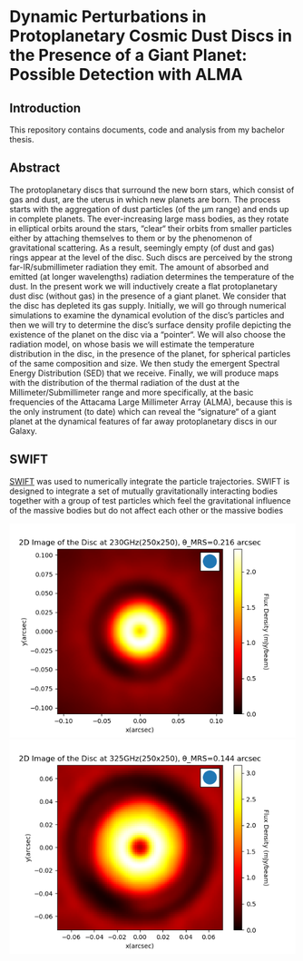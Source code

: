 # Dynamic Perturbations in Protoplanetary Cosmic Dust Discs in the Presence of a Giant Planet: Possible Detection with ALMA

## Introduction

This repository contains documents, code and analysis from my bachelor thesis.

## Abstract

The protoplanetary discs that surround the new born stars, which consist of gas and dust, are the uterus in which new planets are born. 
The process starts with the aggregation of dust particles (of the μm range) and ends up in complete planets. The ever-increasing large mass bodies, 
as they rotate in elliptical orbits around the stars, “clear“ their orbits from smaller particles either by attaching themselves to them
or by the phenomenon of gravitational scattering. As a result, seemingly empty (of dust and gas) rings appear at the level of the disc. 
Such discs are perceived by the strong far-IR/submillimeter radiation they emit. The amount of absorbed and emitted (at longer wavelengths) radiation 
determines the temperature of the dust. In the present work we will inductively create a flat protoplanetary dust disc (without gas) in the presence of a
giant planet. We consider that the disc has depleted its gas supply. Initially, we will go through numerical simulations to examine the dynamical evolution
of the disc’s particles and then we will try to determine the disc’s surface density profile depicting the existence of the planet on
the disc via a “pointer“. We will also choose the radiation model, on whose basis we will estimate the temperature distribution in the disc, in the 
presence of the planet, for spherical particles of the same composition and size. We then study the emergent Spectral Energy Distribution (SED) that we
receive. Finally, we will produce maps with the distribution of the thermal radiation of the dust at the Millimeter/Submillimeter range and more 
specifically, at the basic frequencies of the Attacama Large Millimeter Array (ALMA), because this is the only instrument (to date) which can reveal the 
“signature“  of a giant planet at the dynamical features of far away protoplanetary discs in our Galaxy.


## SWIFT

[SWIFT](https://www.boulder.swri.edu/~hal/swift.html) was used to numerically integrate the particle trajectories.
SWIFT is designed to integrate a set of mutually gravitationally interacting bodies together with a group of test particles which feel the gravitational
influence of the massive bodies but do not affect each other or the massive bodies

![2D-image-disk](/graphs/230ConvThMRS.png)
![2D-image-disk](/graphs/325ConvThMRS.png)